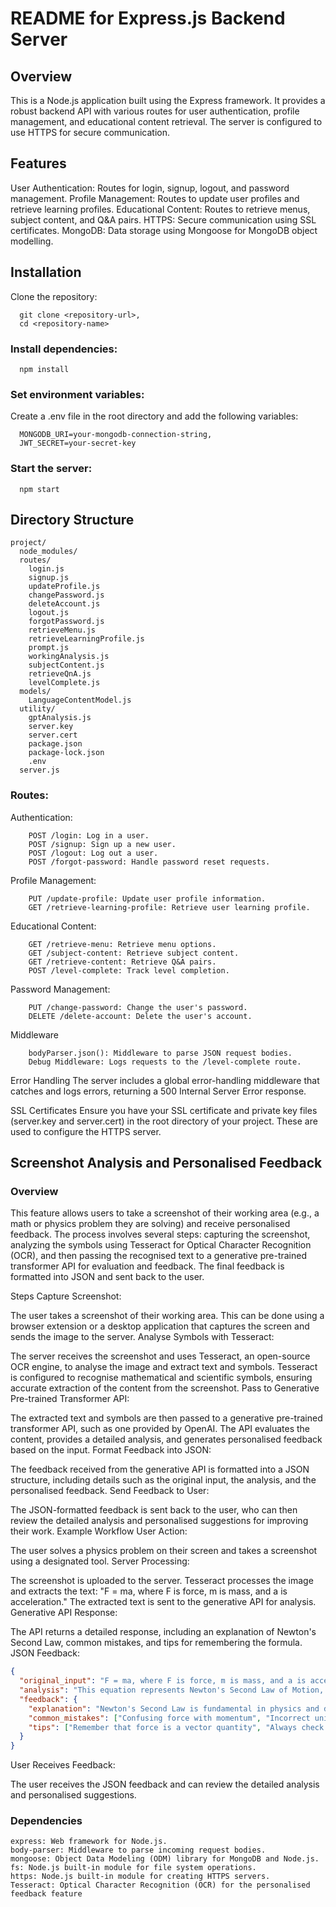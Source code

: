 # README for Express.js Backend Server
## Overview
This is a Node.js application built using the Express framework. It provides a robust backend API with various routes for user authentication, profile management, and educational content retrieval. The server is configured to use HTTPS for secure communication.

## Features
User Authentication: Routes for login, signup, logout, and password management.
Profile Management: Routes to update user profiles and retrieve learning profiles.
Educational Content: Routes to retrieve menus, subject content, and Q&A pairs.
HTTPS: Secure communication using SSL certificates.
MongoDB: Data storage using Mongoose for MongoDB object modelling.

## Installation
Clone the repository:
```plaintext
  git clone <repository-url>,
  cd <repository-name>
  ```
### Install dependencies:
```plaintext
  npm install
  ```
### Set environment variables:
Create a .env file in the root directory and add the following variables:
```plaintext
  MONGODB_URI=your-mongodb-connection-string,
  JWT_SECRET=your-secret-key
```
### Start the server:
```plaintext
  npm start
  ```
## Directory Structure
```plaintext
project/
  node_modules/
  routes/
    login.js
    signup.js
    updateProfile.js
    changePassword.js
    deleteAccount.js
    logout.js
    forgotPassword.js
    retrieveMenu.js
    retrieveLearningProfile.js
    prompt.js
    workingAnalysis.js
    subjectContent.js
    retrieveQnA.js
    levelComplete.js
  models/
    LanguageContentModel.js
  utility/
    gptAnalysis.js
    server.key
    server.cert
    package.json
    package-lock.json
    .env
  server.js
```


### Routes:

Authentication:
```plaintext
	POST /login: Log in a user.
	POST /signup: Sign up a new user.
	POST /logout: Log out a user.
	POST /forgot-password: Handle password reset requests.
```
Profile Management:
```plaintext
	PUT /update-profile: Update user profile information.
	GET /retrieve-learning-profile: Retrieve user learning profile.
```
Educational Content:
```plaintext
	GET /retrieve-menu: Retrieve menu options.
	GET /subject-content: Retrieve subject content.
	GET /retrieve-content: Retrieve Q&A pairs.
	POST /level-complete: Track level completion.
```
Password Management:
```plaintext
	PUT /change-password: Change the user's password.
	DELETE /delete-account: Delete the user's account.
```
Middleware
```plaintext
	bodyParser.json(): Middleware to parse JSON request bodies.
	Debug Middleware: Logs requests to the /level-complete route.
```
Error Handling
The server includes a global error-handling middleware that catches and logs errors, returning a 500 Internal Server Error response.

SSL Certificates
Ensure you have your SSL certificate and private key files (server.key and server.cert) in the root directory of your project. These are used to configure the HTTPS server.

## Screenshot Analysis and Personalised Feedback
### Overview
This feature allows users to take a screenshot of their working area (e.g., a math or physics problem they are solving) and receive personalised feedback. The process involves several steps: capturing the screenshot, analyzing the symbols using Tesseract for Optical Character Recognition (OCR), and then passing the recognised text to a generative pre-trained transformer API for evaluation and feedback. The final feedback is formatted into JSON and sent back to the user.

Steps
Capture Screenshot:

The user takes a screenshot of their working area. This can be done using a browser extension or a desktop application that captures the screen and sends the image to the server.
Analyse Symbols with Tesseract:

The server receives the screenshot and uses Tesseract, an open-source OCR engine, to analyse the image and extract text and symbols.
Tesseract is configured to recognise mathematical and scientific symbols, ensuring accurate extraction of the content from the screenshot.
Pass to Generative Pre-trained Transformer API:

The extracted text and symbols are then passed to a generative pre-trained transformer API, such as one provided by OpenAI.
The API evaluates the content, provides a detailed analysis, and generates personalised feedback based on the input.
Format Feedback into JSON:

The feedback received from the generative API is formatted into a JSON structure, including details such as the original input, the analysis, and the personalised feedback.
Send Feedback to User:

The JSON-formatted feedback is sent back to the user, who can then review the detailed analysis and personalised suggestions for improving their work.
Example Workflow
User Action:

The user solves a physics problem on their screen and takes a screenshot using a designated tool.
Server Processing:

The screenshot is uploaded to the server.
Tesseract processes the image and extracts the text: "F = ma, where F is force, m is mass, and a is acceleration."
The extracted text is sent to the generative API for analysis.
Generative API Response:

The API returns a detailed response, including an explanation of Newton's Second Law, common mistakes, and tips for remembering the formula.
JSON Feedback:

```json
{
  "original_input": "F = ma, where F is force, m is mass, and a is acceleration.",
  "analysis": "This equation represents Newton's Second Law of Motion, which states that the force acting on an object is equal to its mass times its acceleration.",
  "feedback": {
    "explanation": "Newton's Second Law is fundamental in physics and describes the relationship between force, mass, and acceleration.",
    "common_mistakes": ["Confusing force with momentum", "Incorrect units for acceleration"],
    "tips": ["Remember that force is a vector quantity", "Always check your units"]
  }
}
```
User Receives Feedback:

The user receives the JSON feedback and can review the detailed analysis and personalised suggestions.


### Dependencies
```plaintext
express: Web framework for Node.js.
body-parser: Middleware to parse incoming request bodies.
mongoose: Object Data Modeling (ODM) library for MongoDB and Node.js.
fs: Node.js built-in module for file system operations.
https: Node.js built-in module for creating HTTPS servers.
Tesseract: Optical Character Recognition (OCR) for the personalised feedback feature
```
